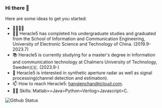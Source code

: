 ### Hi there 👋

Here are some ideas to get you started:
-  🖤🐘🤍💜
- 👨‍💻 Heracle5 has completed his undergraduate studies and graduated from the School of Information and Communication Engineering, University of Electronic Science and Technology of China. (2019.9-2023.7)
- 📚 Heracle5 is currently studying for a master's degree in Information and communication technology at Chalmers University of Technology, Sweden🇸🇪. (2023.9-)
- 📕 Heracle5 is interested in synthetic aperture radar as well as signal processing(channel detection and estimation).
- 📫 How to reach Heracle5: hangjenchan@icloud.com.
- ✍🏻 Skills: Matlab>=Java>Python=Verilog>Javascript>C.

<img src="https://github-readme-stats.vercel.app/api?username=Heracle5&show_icons=true&theme=material-palenight" alt="Github Status" />




